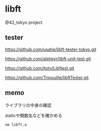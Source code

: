 # libft
@42_tokyo project



## tester

https://github.com/usatie/libft-tester-tokyo.git

https://github.com/alelievr/libft-unit-test.git

https://github.com/jtoty/Libftest.git

https://github.com/Tripouille/libftTester.git


## memo

ライブラリの中身の確認

staticや関数名などを確かめる

```
nm libft.a
```
